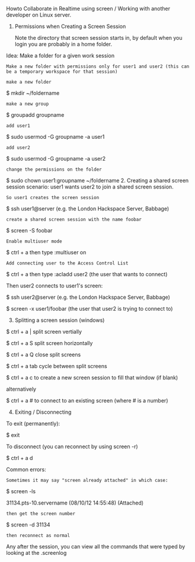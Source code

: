Howto Collaborate in Realtime using screen / Working with another developer on Linux server.
1. Permissions when Creating a Screen Session

    Note the directory that screen session starts in, by default when you login you are probably in a home folder.

Idea: Make a folder for a given work session

    Make a new folder with permissions only for user1 and user2 (this can be a temporary workspace for that session)

    make a new folder

$ mkdir ~/foldername

    make a new group

$ groupadd groupname

    add user1

$ sudo usermod -G groupname -a user1 

    add user2

$ sudo usermod -G groupname -a user2

    change the permissions on the folder

$ sudo chown user1:groupname ~/foldername
2. Creating a shared screen session
scenario: user1 wants user2 to join a shared screen session.

    So user1 creates the screen session

$ ssh user1@server (e.g. the London Hackspace Server, Babbage)

    create a shared screen session with the name foobar

$ screen -S foobar

    Enable multiuser mode

$ ctrl + a then type :multiuser on

    Add connecting user to the Access Control List

$ ctrl + a then type :acladd user2 (the user that wants to connect)

Then user2 connects to user1's screen:

$ ssh user2@server (e.g. the London Hackspace Server, Babbage)

$ screen -x user1/foobar (the user that user2 is trying to connect to)

3. Splitting a screen session (windows)

$ ctrl + a |     split screen vertially

$ ctrl + a S    split screen horizontally

$ ctrl + a Q    close split screens

$ ctrl + a tab  cycle between split screens

$ ctrl + a c to create a new screen session to fill that window (if blank)

alternatively

$ ctrl + a # to connect to an existing screen (where # is a number)

4. Exiting / Disconnecting

To exit (permanently):

$ exit

To disconnect (you can reconnect by using screen -r)

$ ctrl + a d  

Common errors:

    Sometimes it may say "screen already attached" in which case:

$ screen -ls

31134.pts-10.servername    (08/10/12 14:55:48)    (Attached)

    then get the screen number

$ screen -d 31134

    then reconnect as normal

Any after the session, you can view all the commands that were typed by looking at the .screenlog

